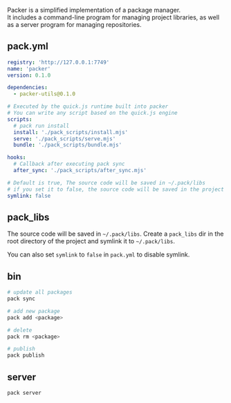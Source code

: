 Packer is a simplified implementation of a package manager.  
It includes a command-line program for managing project libraries, as well as a server program for managing repositories.  

## pack.yml
```yml
registry: 'http://127.0.0.1:7749'
name: 'packer'
version: 0.1.0

dependencies:
  - packer-utils@0.1.0

# Executed by the quick.js runtime built into packer
# You can write any script based on the quick.js engine
scripts:
  # pack run install
  install: './pack_scripts/install.mjs'
  serve: './pack_scripts/serve.mjs'
  bundle: './pack_scripts/bundle.mjs'

hooks:
  # Callback after executing pack sync
  after_sync: './pack_scripts/after_sync.mjs'

# Default is true, The source code will be saved in ~/.pack/libs
# if you set it to false, the source code will be saved in the project directory
symlink: false
```
## pack_libs
The source code will be saved in `~/.pack/libs`.
Create a `pack_libs` dir in the root directory of the project and symlink it to `~/.pack/libs`.

You can also set `symlink` to `false` in `pack.yml` to disable symlink.

## bin

```bash
# update all packages
pack sync

# add new package
pack add <package>

# delete
pack rm <package>

# publish
pack publish
```

## server
```bash
pack server
```